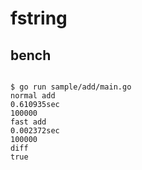 # fstring

## bench 

```

$ go run sample/add/main.go
normal add
0.610935sec
100000
fast add
0.002372sec
100000
diff
true
```
